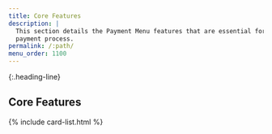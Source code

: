 ```yaml
---
title: Core Features
description: |
  This section details the Payment Menu features that are essential for the
  payment process.
permalink: /:path/
menu_order: 1100
---
```


{:.heading-line}
## Core Features

{% include card-list.html %}
